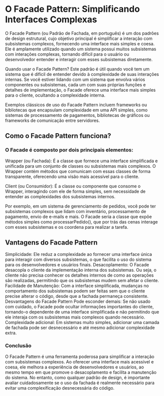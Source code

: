 <h1>O Facade Pattern: Simplificando Interfaces Complexas</h1>
<p>
  O Facade Pattern (ou Padrão de Fachada, em português) é um dos padrões de design estrutural, cujo objetivo principal é simplificar a interação com subsistemas complexos, fornecendo uma interface mais simples e coesa. Ele é amplamente utilizado quando um sistema possui muitos subsistemas com interações complexas, tornando difícil para o usuário ou desenvolvedor entender e interagir com esses subsistemas diretamente.
  
  Quando usar o Facade Pattern?
  Este padrão é útil quando você tem um sistema que é difícil de entender devido à complexidade de suas interações internas. Se você estiver lidando com um sistema que envolva vários componentes ou subsistemas, cada um com suas próprias funções e detalhes de implementação, o Facade oferece uma interface mais simples para o cliente, ocultando a complexidade interna.
  
  Exemplos clássicos de uso do Facade Pattern incluem frameworks ou bibliotecas que encapsulam complexidade em uma API simples, como sistemas de processamento de pagamentos, bibliotecas de gráficos ou frameworks de comunicação entre servidores.
</p>

<h2>Como o Facade Pattern funciona?</h2>
<h3>O Facade é composto por dois principais elementos:</h3>

<p>
  Wrapper (ou Fachada): É a classe que fornece uma interface simplificada e unificada para um conjunto de classes ou subsistemas mais complexos. O Wrapper contém métodos que comunicam com essas classes de forma transparente, oferecendo uma visão mais acessível para o cliente.
  
  Client (ou Consumidor): É a classe ou componente que consome o Wrapper, interagindo com ele de forma simples, sem necessidade de entender as complexidades dos subsistemas internos.
  
  Por exemplo, em um sistema de gerenciamento de pedidos, você pode ter subsistemas complexos que lidam com inventário, processamento de pagamento, envio de e-mails e mais. O Facade seria a classe que expõe métodos simples como processarPedido(), que por trás das cenas interage com esses subsistemas e os coordena para realizar a tarefa.
</p>

<h2>Vantagens do Facade Pattern</h2>
<p>
  Simplicidade: Ele reduz a complexidade ao fornecer uma interface única para interagir com diversos subsistemas, o que facilita o uso do sistema para os desenvolvedores e usuários finais.
  Desacoplamento: O Facade desacopla o cliente da implementação interna dos subsistemas. Ou seja, o cliente não precisa conhecer os detalhes internos de como as operações são realizadas, permitindo que os subsistemas mudem sem afetar o cliente.
  Facilidade de Manutenção: Com a interface simplificada, mudanças no comportamento dos subsistemas podem ser feitas sem que o cliente precise alterar o código, desde que a fachada permaneça consistente.
  Desvantagens do Facade Pattern
  Pode esconder demais: Se não usado com cuidado, o Facade pode ocultar informações importantes do cliente, tornando-o dependente de uma interface simplificada e não permitindo que ele interaja com os subsistemas mais complexos quando necessário.
  Complexidade adicional: Em sistemas muito simples, adicionar uma camada de fachada pode ser desnecessário e até mesmo adicionar complexidade extra.
</p>

<h3>Conclusão</h3>
<p>
  O Facade Pattern é uma ferramenta poderosa para simplificar a interação com subsistemas complexos. Ao oferecer uma interface mais acessível e coesa, ele melhora a experiência de desenvolvedores e usuários, ao mesmo tempo em que promove o desacoplamento e facilita a manutenção do sistema. No entanto, como qualquer padrão de design, é importante avaliar cuidadosamente se o uso da fachada é realmente necessário para evitar uma complexificação desnecessária do código.
</p>